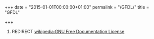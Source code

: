+++
date = "2015-01-01T00:00:00+01:00"
permalink = "/GFDL/"
title = "GFDL"

+++

1.  REDIRECT [wikipedia:GNU Free Documentation License](/atopedia/wikipedia:GNU_Free_Documentation_License "wikilink")
